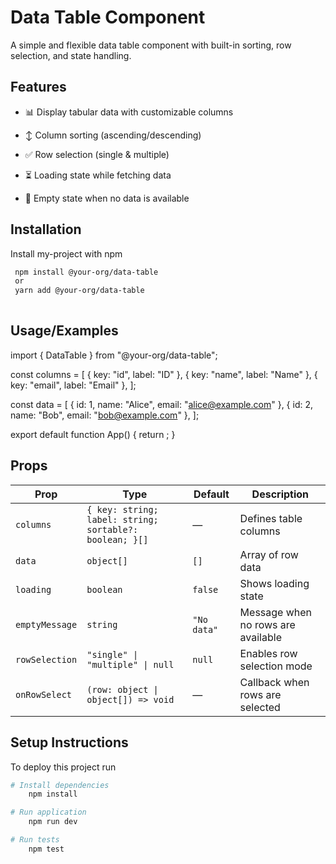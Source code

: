 
# Data Table Component
A simple and flexible data table component with built-in sorting, row selection, and state handling.

## Features

- 📊 Display tabular data with customizable columns

- ↕️ Column sorting (ascending/descending)

- ✅ Row selection (single & multiple)

- ⏳ Loading state while fetching data

- 🚫 Empty state when no data is available

## Installation

Install my-project with npm

```bash
 npm install @your-org/data-table
 or
 yarn add @your-org/data-table
  
```
    
## Usage/Examples

import { DataTable } from "@your-org/data-table";

const columns = [
  { key: "id", label: "ID" },
  { key: "name", label: "Name" },
  { key: "email", label: "Email" },
];

const data = [
  { id: 1, name: "Alice", email: "alice@example.com" },
  { id: 2, name: "Bob", email: "bob@example.com" },
];

export default function App() {
  return <DataTable columns={columns} data={data} />;
}


##  Props


| Prop           | Type                                                    | Default     | Description                        |
| -------------- | ------------------------------------------------------- | ----------- | ---------------------------------- |
| `columns`      | `{ key: string; label: string; sortable?: boolean; }[]` | —           | Defines table columns              |
| `data`         | `object[]`                                              | `[]`        | Array of row data                  |
| `loading`      | `boolean`                                               | `false`     | Shows loading state                |
| `emptyMessage` | `string`                                                | `"No data"` | Message when no rows are available |
| `rowSelection` | `"single" \| "multiple" \| null`                        | `null`      | Enables row selection mode         |
| `onRowSelect`  | `(row: object \| object[]) => void`                     | —           | Callback when rows are selected    |

## Setup Instructions

To deploy this project run

```bash
# Install dependencies
    npm install

# Run application
    npm run dev

# Run tests
    npm test

```

